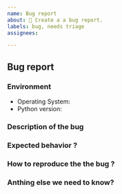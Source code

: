 ```yaml
---
name: Bug report
about: 🐛 Create a a bug report.
labels: bug, needs triage
assignees: 

---
```


## Bug report

### Environment
- Operating System:
- Python version:

### Description of the bug 
<!-- A clear and concise description of what the bug is. -->

### Expected behavior ?
<!-- A clear and concise description of what you expected to happen. -->

### How to reproduce the the bug ?
<!-- Steps to reproduce the issue. -->

### Anthing else we need to know?
<!-- Add any other additional details about the issue. -->